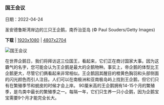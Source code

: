 ### 国王会议

日期：2022-04-24

圣安德鲁斯湾岸边的三只王企鹅，南乔治亚岛 (© Paul Souders/Getty Images)

**下载**  |  [1920x1080](https://cn.bing.com/th?id=OHR.ThreeKings_ZH-CN5954425982_1920x1080.jpg)  |  [4807x2704](https://cn.bing.com/th?id=OHR.ThreeKings_ZH-CN5954425982_UHD.jpg)

![国王会议](https://cn.bing.com/th?id=OHR.ThreeKings_ZH-CN5954425982_1920x1080.jpg "圣安德鲁斯湾岸边的三只王企鹅，南乔治亚岛 (© Paul Souders/Getty Images)")

在世界企鹅日，我们将拜访这三位国王，看起来，它们正在商讨国家大事。因为这霸气的名字，您可能会认为王企鹅是最大的企鹅物种。事实上，帝企鹅的体型比王企鹅更大，尽管它们俩看起来非常相似。王企鹅因其醒目的橙黄色胸羽和头部侧面的闪光颜色而引人注目。人们可以在南极洲和亚南极岛屿上找到王企鹅，但它们只有在繁殖季节和蜕皮的时候才会上岸。 90厘米高的王企鹅拥有14-15个月的繁殖季，是鸟类中最长的繁殖季之一。每隔一年，它们只生养一只小企鹅，因为企鹅宝宝需要9个月才能完全长大。
